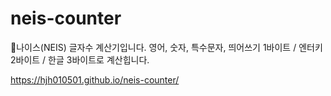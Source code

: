 # neis-counter
🌊나이스(NEIS) 글자수 계산기입니다.
영어, 숫자, 특수문자, 띄어쓰기 1바이트 / 엔터키 2바이트 / 한글 3바이트로 계산힙니다.

https://hjh010501.github.io/neis-counter/
